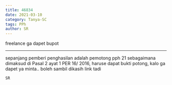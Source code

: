 ```yaml
---
title: 46834
date: 2021-03-10
category: Tanya-SC
tags: PPh
author: SR
---
```


freelance ga dapet bupot

---

sepanjang pemberi penghasilan adalah pemotong pph 21 sebagaimana dimaksud di Pasal 2 ayat 1 PER 16/ 2016, haruse dapat bukti potong, kalo ga dapet ya minta.. boleh sambil dikasih link tadi

`SR`
